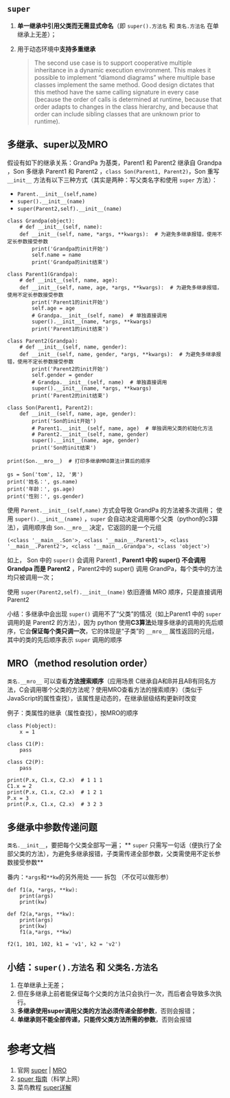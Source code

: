## `super`
1. **单一继承中引用父类而无需显式命名**（即 `super().方法名` 和 `类名.方法名` 在单继承上无差）；
2. 用于动态环境中**支持多重继承**

	> The second use case is to support cooperative multiple inheritance in a dynamic execution environment. 
	>  This makes it possible to implement “diamond diagrams” where multiple base classes implement the same method. Good design dictates that this method have the same calling signature in every case (because the order of calls is determined at runtime, because that order adapts to changes in the class hierarchy, and because that order can include sibling classes that are unknown prior to runtime).


## 多继承、super以及MRO
假设有如下的继承关系：GrandPa 为基类，Parent1 和 Parent2 继承自 Grandpa ，Son 多继承 Parent1 和 Parent2 ，`class Son(Parent1, Parent2)`，Son 重写 `__init__` 方法有以下三种方式（其实是两种：写父类名字和使用 `super` 方法）：

- `Parent.__init__(self,name)`
- `super().__init__(name)`
- `super(Parent2,self).__init__(name)`

```
class Grandpa(object):
    # def __init__(self, name):
    def __init__(self, name, *args, **kwargs):  # 为避免多继承报错，使用不定长参数接受参数
        print('Grandpa的init开始')
        self.name = name
        print('Grandpa的init结束')

class Parent1(Grandpa):
    # def __init__(self, name, age):
    def __init__(self, name, age, *args, **kwargs):  # 为避免多继承报错，使用不定长参数接受参数
        print('Parent1的init开始')
        self.age = age
        # Grandpa.__init__(self, name)  # 单独直接调用
        super().__init__(name, *args, **kwargs)
        print('Parent1的init结束')

class Parent2(Grandpa):
    # def __init__(self, name, gender):
    def __init__(self, name, gender, *args, **kwargs):  # 为避免多继承报错，使用不定长参数接受参数
        print('Parent2的init开始')
        self.gender = gender
        # Grandpa.__init__(self, name)  # 单独直接调用
        super().__init__(name, *args, **kwargs)
        print('Parent2的init结束')

class Son(Parent1, Parent2):
    def __init__(self, name, age, gender):
        print('Son的init开始')
        # Parent1.__init__(self, name, age)  # 单独调用父类的初始化方法
        # Parent2.__init__(self, name, gender)
        super().__init__(name, age, gender)
        print('Son的init结束')

print(Son.__mro__)  # 打印多继承MRO算法计算后的顺序

gs = Son('tom', 12, '男')
print('姓名：', gs.name)
print('年龄：', gs.age)
print('性别：', gs.gender)
```

使用 `Parent.__init__(self,name)` 方式会导致 GrandPa 的方法被多次调用；
使用 `super().__init__(name)` ，`super` 会自动决定调用哪个父类（python的c3算法），调用顺序由 `Son.__mro__` 决定，它返回的是一个元组 

```
(<class '__main__.Son'>, <class '__main__.Parent1'>, <class '__main__.Parent2'>, <class '__main__.Grandpa'>, <class 'object'>)
```

如上， Son 中的 `super()` 会调用 Parent1 , **Parent1 中的 super() 不会调用 Grandpa 而是 Parent2** ，Parent2中的 super() 调用 GrandPa，每个类中的方法均只被调用一次；

使用 `super(Parent2,self).__init__(name)` 依旧遵循 MRO 顺序，只是直接调用 Parent2

小结：多继承中会出现 `super()` 调用不了“父类”的情况（如上Parent1 中的 `super` 调用的是 Parent2 的方法），因为 python 使用**C3算法**处理多继承的调用的先后顺序，它会**保证每个类只调一次**，它的体现是“子类”的 `__mro__` 属性返回的元组，其中的类的先后顺序表示 `super` 调用的顺序

## MRO（method resolution order）
`类名.__mro__` 可以查看**方法搜索顺序**（应用场景 C继承自A和B并且AB有同名方法，C会调用哪个父类的方法呢？使用MRO查看方法的搜索顺序）（类似于JavaScript的属性查找），该属性是动态的，在继承层级结构更新时改变

例子：类属性的继承（属性查找），按MRO的顺序
```
class P(object):
	x = 1

class C1(P):
	pass

class C2(P):
	pass

print(P.x, C1.x, C2.x)  # 1 1 1
C1.x = 2
print(P.x, C1.x, C2.x)  # 1 2 1
P.x = 3
print(P.x, C1.x, C2.x)  # 3 2 3
```

## 多继承中参数传递问题
`类名.__init__`，要把每个父类全部写一遍；
** `super` 只需写一句话（便执行了全部父类的方法），为避免多继承报错，子类需传递全部参数，父类需使用不定长参数接受参数**

番内：`*args`和`**kw`的另外用处 —— 拆包 （不仅可以做形参）
```
def f1(a, *args, **kw):
	print(args)
	print(kw)

def f2(a,*args, **kw):
	print(args)
	print(kw)
	f1(a,*args, **kw)

f2(1, 101, 102, k1 = 'v1', k2 = 'v2')
```

## 小结：`super().方法名` 和 `父类名.方法名`
1. 在单继承上无差；
1. 但在多继承上前者能保证每个父类的方法只会执行一次，而后者会导致多次执行。
1. **多继承使用super调用父类的方法必须传递全部参数**，否则会报错；
1. **单继承则不能全部传递，只能传父类方法所需的参数**，否则会报错

# 参考文档
1. 官网 [super](https://docs.python.org/3.5/library/functions.html#super) | [MRO](https://www.python.org/download/releases/2.3/mro/)
2. [spuer 指南](https://rhettinger.wordpress.com/2011/05/26/super-considered-super/)（科学上网）
2. 菜鸟教程 [super详解](https://www.runoob.com/w3cnote/python-super-detail-intro.html) 